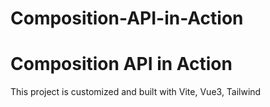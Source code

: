 # Composition-API-in-Action
<h1>Composition API in Action</h1>

<p>This project is customized and built with Vite, Vue3, Tailwind</p>
